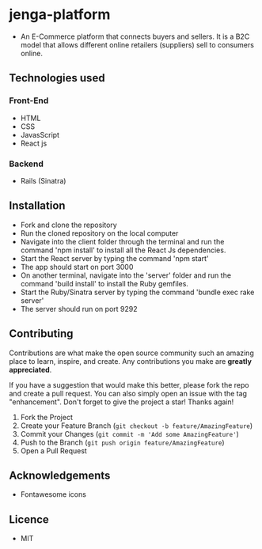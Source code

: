 # jenga-platform
- An E-Commerce platform that connects buyers and sellers. It is a B2C model that allows different online retailers (suppliers) sell to consumers online.

## Technologies used
### Front-End
- HTML
- CSS
- JavasScript
- React js

### Backend
- Rails (Sinatra)

## Installation 
- Fork and clone the repository
- Run the cloned repository on the local computer
- Navigate into the client folder through the terminal and run the command 'npm install' to install all the React Js dependencies.
- Start the React server by typing the command 'npm start'
- The app should start on port 3000
- On another terminal, navigate into the 'server' folder and run the command 'build install' to install the Ruby gemfiles.
- Start the Ruby/Sinatra server by typing the command 'bundle exec rake server'
- The server should run on port 9292

## Contributing

Contributions are what make the open source community such an amazing place to learn, inspire, and create. Any contributions you make are **greatly appreciated**.

If you have a suggestion that would make this better, please fork the repo and create a pull request. You can also simply open an issue with the tag "enhancement".
Don't forget to give the project a star! Thanks again!

1. Fork the Project
2. Create your Feature Branch (`git checkout -b feature/AmazingFeature`)
3. Commit your Changes (`git commit -m 'Add some AmazingFeature'`)
4. Push to the Branch (`git push origin feature/AmazingFeature`)
5. Open a Pull Request

## Acknowledgements
- Fontawesome icons

## Licence
- MIT
